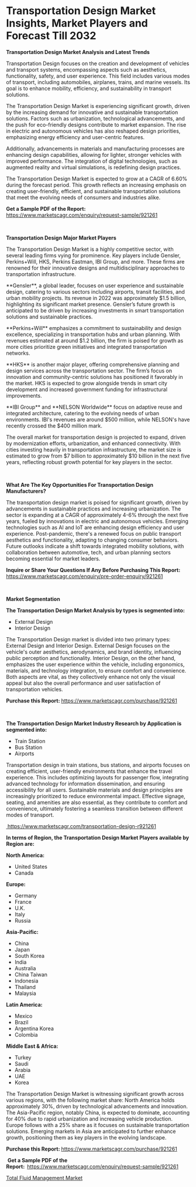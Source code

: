 <p><h1>Transportation Design Market Insights, Market Players and Forecast Till 2032</h1></p><p><strong>Transportation Design Market Analysis and Latest Trends</strong></p>
<p><p>Transportation Design focuses on the creation and development of vehicles and transport systems, encompassing aspects such as aesthetics, functionality, safety, and user experience. This field includes various modes of transport, including automobiles, airplanes, trains, and marine vessels. Its goal is to enhance mobility, efficiency, and sustainability in transport solutions.</p><p>The Transportation Design Market is experiencing significant growth, driven by the increasing demand for innovative and sustainable transportation solutions. Factors such as urbanization, technological advancements, and the push for eco-friendly designs contribute to market expansion. The rise in electric and autonomous vehicles has also reshaped design priorities, emphasizing energy efficiency and user-centric features.</p><p>Additionally, advancements in materials and manufacturing processes are enhancing design capabilities, allowing for lighter, stronger vehicles with improved performance. The integration of digital technologies, such as augmented reality and virtual simulations, is redefining design practices.</p><p>The Transportation Design Market is expected to grow at a CAGR of 6.60% during the forecast period. This growth reflects an increasing emphasis on creating user-friendly, efficient, and sustainable transportation solutions that meet the evolving needs of consumers and industries alike.</p></p>
<p><strong>Get a Sample PDF of the Report:&nbsp;</strong> <a href="https://www.marketscagr.com/enquiry/request-sample/921261?utm_campaign=1901&utm_medium=2&utm_source=Github&utm_content=ia&utm_term=05032025&utm_id=transportation-design">https://www.marketscagr.com/enquiry/request-sample/921261</a></p>
<p>&nbsp;</p>
<p><strong>Transportation Design Major Market Players</strong></p>
<p><p>The Transportation Design Market is a highly competitive sector, with several leading firms vying for prominence. Key players include Gensler, Perkins+Will, HKS, Perkins Eastman, IBI Group, and more. These firms are renowned for their innovative designs and multidisciplinary approaches to transportation infrastructure.</p><p>**Gensler**, a global leader, focuses on user experience and sustainable design, catering to various sectors including airports, transit facilities, and urban mobility projects. Its revenue in 2022 was approximately $1.5 billion, highlighting its significant market presence. Gensler’s future growth is anticipated to be driven by increasing investments in smart transportation solutions and sustainable practices.</p><p>**Perkins+Will** emphasizes a commitment to sustainability and design excellence, specializing in transportation hubs and urban planning. With revenues estimated at around $1.2 billion, the firm is poised for growth as more cities prioritize green initiatives and integrated transportation networks.</p><p>**HKS** is another major player, offering comprehensive planning and design services across the transportation sector. The firm’s focus on innovation and community-centric solutions has positioned it favorably in the market. HKS is expected to grow alongside trends in smart city development and increased government funding for infrastructural improvements.</p><p>**IBI Group** and **NELSON Worldwide** focus on adaptive reuse and integrated architecture, catering to the evolving needs of urban environments. IBI's revenues are around $500 million, while NELSON's have recently crossed the $400 million mark.</p><p>The overall market for transportation design is projected to expand, driven by modernization efforts, urbanization, and enhanced connectivity. With cities investing heavily in transportation infrastructure, the market size is estimated to grow from $7 billion to approximately $10 billion in the next five years, reflecting robust growth potential for key players in the sector.</p></p>
<p>&nbsp;</p>
<p><strong>What Are The Key Opportunities For Transportation Design Manufacturers?</strong></p>
<p><p>The transportation design market is poised for significant growth, driven by advancements in sustainable practices and increasing urbanization. The sector is expanding at a CAGR of approximately 4-6% through the next five years, fueled by innovations in electric and autonomous vehicles. Emerging technologies such as AI and IoT are enhancing design efficiency and user experience. Post-pandemic, there's a renewed focus on public transport aesthetics and functionality, adapting to changing consumer behaviors. Future outlooks indicate a shift towards integrated mobility solutions, with collaboration between automotive, tech, and urban planning sectors becoming essential for market leaders.</p></p>
<p><strong>Inquire or Share Your Questions If Any Before Purchasing This Report:</strong> <a href="https://www.marketscagr.com/enquiry/pre-order-enquiry/921261?utm_campaign=1901&utm_medium=2&utm_source=Github&utm_content=ia&utm_term=05032025&utm_id=transportation-design">https://www.marketscagr.com/enquiry/pre-order-enquiry/921261</a></p>
<p>&nbsp;</p>
<p><strong>Market Segmentation</strong></p>
<p><strong>The Transportation Design Market Analysis by types is segmented into:</strong></p>
<p><ul><li>External Design</li><li>Interior Design</li></ul></p>
<p><p>The Transportation Design market is divided into two primary types: External Design and Interior Design. External Design focuses on the vehicle's outer aesthetics, aerodynamics, and brand identity, influencing public perception and functionality. Interior Design, on the other hand, emphasizes the user experience within the vehicle, including ergonomics, materials, and technology integration, to ensure comfort and convenience. Both aspects are vital, as they collectively enhance not only the visual appeal but also the overall performance and user satisfaction of transportation vehicles.</p></p>
<p><strong>Purchase this Report:&nbsp;</strong><a href="https://www.marketscagr.com/purchase/921261?utm_campaign=1901&utm_medium=2&utm_source=Github&utm_content=ia&utm_term=05032025&utm_id=transportation-design">https://www.marketscagr.com/purchase/921261</a></p>
<p>&nbsp;</p>
<p><strong>The Transportation Design Market Industry Research by Application is segmented into:</strong></p>
<p><ul><li>Train Station</li><li>Bus Station</li><li>Airports</li></ul></p>
<p><p>Transportation design in train stations, bus stations, and airports focuses on creating efficient, user-friendly environments that enhance the travel experience. This includes optimizing layouts for passenger flow, integrating advanced technology for information dissemination, and ensuring accessibility for all users. Sustainable materials and design principles are increasingly prioritized to reduce environmental impact. Effective signage, seating, and amenities are also essential, as they contribute to comfort and convenience, ultimately fostering a seamless transition between different modes of transport.</p></p>
<p><a href="https://www.marketscagr.com/transportation-design-r921261?utm_campaign=1901&utm_medium=2&utm_source=Github&utm_content=ia&utm_term=05032025&utm_id=transportation-design">&nbsp;https://www.marketscagr.com/transportation-design-r921261</a></p>
<p><strong>In terms of Region, the Transportation Design Market Players available by Region are:</strong></p>
<p>
    <p> <strong> North America: </strong>
        <ul>
            <li>United States</li>
            <li>Canada</li>
        </ul>
        </p> 
    <p> <strong> Europe: </strong>
        <ul>
            <li>Germany</li>
            <li>France</li>
            <li>U.K.</li>
            <li>Italy</li>
            <li>Russia</li>
        </ul>
        </p> 
    <p> <strong> Asia-Pacific: </strong>
        <ul>
            <li>China</li>
            <li>Japan</li>
            <li>South Korea</li>
            <li>India</li>
            <li>Australia</li>
            <li>China Taiwan</li>
            <li>Indonesia</li>
            <li>Thailand</li>
            <li>Malaysia</li>
        </ul>
        </p> 
    <p> <strong> Latin America: </strong>
        <ul>
            <li>Mexico</li>
            <li>Brazil</li>
            <li>Argentina Korea</li>
            <li>Colombia</li>
        </ul>
        </p> 
    <p> <strong> Middle East & Africa: </strong>
        <ul>
            <li>Turkey</li>
            <li>Saudi</li>
            <li>Arabia</li>
            <li>UAE</li>
            <li>Korea</li>
        </ul>
    </p>
    </p>
<p><p>The Transportation Design Market is witnessing significant growth across various regions, with the following market share: North America holds approximately 30%, driven by technological advancements and innovation. The Asia-Pacific region, notably China, is expected to dominate, accounting for 40% due to rapid urbanization and increasing vehicle production. Europe follows with a 25% share as it focuses on sustainable transportation solutions. Emerging markets in Asia are anticipated to further enhance growth, positioning them as key players in the evolving landscape.</p></p>
<p><strong>Purchase this Report: </strong><a href="https://www.marketscagr.com/purchase/921261?utm_campaign=1901&utm_medium=2&utm_source=Github&utm_content=ia&utm_term=05032025&utm_id=transportation-design">https://www.marketscagr.com/purchase/921261</a></p>
<p>&nbsp;<strong>Get a Sample PDF of the Report:&nbsp;&nbsp;</strong><a href="https://www.marketscagr.com/enquiry/request-sample/921261?utm_campaign=1901&utm_medium=2&utm_source=Github&utm_content=ia&utm_term=05032025&utm_id=transportation-design">https://www.marketscagr.com/enquiry/request-sample/921261</a></p>
<p><strong></strong></p>
<p><p><a href="https://github.com/AKSHATREPORTPRIME/Market-Research-Report-List-7/blob/main/total-fluid-management-market.md?utm_campaign=1901&utm_medium=2&utm_source=Github&utm_content=ia&utm_term=05032025&utm_id=transportation-design">Total Fluid Management Market</a></p></p>